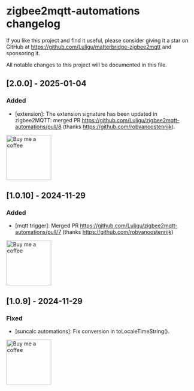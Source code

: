# zigbee2mqtt-automations changelog

If you like this project and find it useful, please consider giving it a star on GitHub at https://github.com/Luligu/matterbridge-zigbee2mqtt and sponsoring it.

All notable changes to this project will be documented in this file.

## [2.0.0] - 2025-01-04

### Added

- [extension]: The extension signature has been updated in zigbee2MQTT: merged PR https://github.com/Luligu/zigbee2mqtt-automations/pull/8 (thanks https://github.com/robvanoostenrijk).

<a href="https://www.buymeacoffee.com/luligugithub">
  <img src="./yellow-button.png" alt="Buy me a coffee" width="120">
</a>

## [1.0.10] - 2024-11-29

### Added

- [mqtt trigger]: Merged PR https://github.com/Luligu/zigbee2mqtt-automations/pull/7 (thanks https://github.com/robvanoostenrijk)

<a href="https://www.buymeacoffee.com/luligugithub">
  <img src="./yellow-button.png" alt="Buy me a coffee" width="120">
</a>

## [1.0.9] - 2024-11-29

### Fixed

- [suncalc automations]: Fix conversion in toLocaleTimeString().

<a href="https://www.buymeacoffee.com/luligugithub">
  <img src="./yellow-button.png" alt="Buy me a coffee" width="120">
</a>

